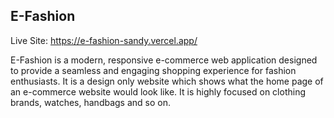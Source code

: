 ## E-Fashion

Live Site: https://e-fashion-sandy.vercel.app/

E-Fashion is a modern, responsive e-commerce web application designed to provide a seamless and engaging shopping experience for fashion enthusiasts. It is a design only website which shows what the home page of an e-commerce website would look like. It is highly focused on clothing brands, watches, handbags and so on.

